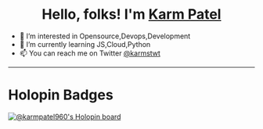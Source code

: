 <h1 align="center">  Hello, folks! <b width="40px">I'm <a href="https://bio.link/karmpatel">Karm Patel</a></b>
<!--<img src="https://gist.github.com/arunprakashpj/48aa20057048b46c6f9ba9d114a8b76f#file-hi-gif" width="40px">
--></h1>


- 👀 I’m interested in Opensource,Devops,Development
- 🌱 I’m currently learning JS,Cloud,Python
- 📫 You can reach me on Twitter <a href="https://twitter.com/karmstwt">@karmstwt</a>


--------------- 
# Holopin Badges

[![@karmpatel960's Holopin board](https://holopin.me/karmpatel960)](https://holopin.io/@karmpatel960)


